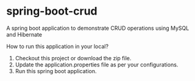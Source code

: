 # spring-boot-crud
A spring boot application to demonstrate CRUD operations using MySQL and Hibernate

How to run this application in your local?
1. Checkout this project or download the zip file.
2. Update the application.properties file as per your configurations.
3. Run this spring boot application.